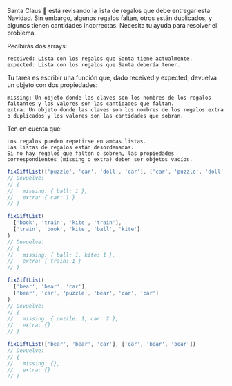 Santa Claus 🎅 está revisando la lista de regalos que debe entregar esta Navidad. Sin embargo, algunos regalos faltan, otros están duplicados, y algunos tienen cantidades incorrectas. Necesita tu ayuda para resolver el problema.

Recibirás dos arrays:

    received: Lista con los regalos que Santa tiene actualmente.
    expected: Lista con los regalos que Santa debería tener.

Tu tarea es escribir una función que, dado received y expected, devuelva un objeto con dos propiedades:

    missing: Un objeto donde las claves son los nombres de los regalos faltantes y los valores son las cantidades que faltan.
    extra: Un objeto donde las claves son los nombres de los regalos extra o duplicados y los valores son las cantidades que sobran.

Ten en cuenta que:

    Los regalos pueden repetirse en ambas listas.
    Las listas de regalos están desordenadas.
    Si no hay regalos que falten o sobren, las propiedades correspondientes (missing o extra) deben ser objetos vacíos.

```js
fixGiftList(['puzzle', 'car', 'doll', 'car'], ['car', 'puzzle', 'doll', 'ball'])
// Devuelve:
// {
//   missing: { ball: 1 },
//   extra: { car: 1 }
// }

fixGiftList(
  ['book', 'train', 'kite', 'train'],
  ['train', 'book', 'kite', 'ball', 'kite']
)
// Devuelve:
// {
//   missing: { ball: 1, kite: 1 },
//   extra: { train: 1 }
// }

fixGiftList(
  ['bear', 'bear', 'car'],
  ['bear', 'car', 'puzzle', 'bear', 'car', 'car']
)
// Devuelve:
// {
//   missing: { puzzle: 1, car: 2 },
//   extra: {}
// }

fixGiftList(['bear', 'bear', 'car'], ['car', 'bear', 'bear'])
// Devuelve:
// {
//   missing: {},
//   extra: {}
// }
```
